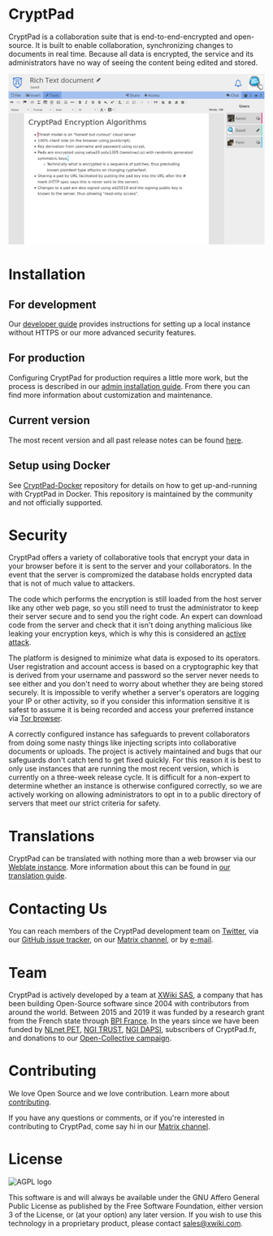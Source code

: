 # CryptPad

CryptPad is a collaboration suite that is end-to-end-encrypted and open-source. It is built to enable collaboration, synchronizing changes to documents in real time. Because all data is encrypted, the service and its administrators have no way of seeing the content being edited and stored.

![CryptPad screenshot](screenshot.png "Private real-time collaboration on a Rich Text document.")

# Installation

## For development

Our [developer guide](https://docs.cryptpad.fr/en/dev_guide/setup.html) provides instructions for setting up a local instance without HTTPS or our more advanced security features.

## For production

Configuring CryptPad for production requires a little more work, but the process is described in our [admin installation guide](https://docs.cryptpad.fr/en/admin_guide/installation.html). From there you can find more information about customization and maintenance.

## Current version

The most recent version and all past release notes can be found [here](https://github.com/xwiki-labs/cryptpad/releases/).

## Setup using Docker

See [CryptPad-Docker](https://github.com/xwiki-labs/cryptpad-docker) repository for details on how to get up-and-running with CryptPad in Docker. This repository is maintained by the community and not officially supported.

# Security

CryptPad offers a variety of collaborative tools that encrypt your data in your browser
before it is sent to the server and your collaborators. In the event that the server is
compromized the database holds encrypted data that is not of much value to attackers.

The code which performs the encryption is still loaded from the host server like any
other web page, so you still need to trust the administrator to keep their server secure
and to send you the right code. An expert can download code from the server and check
that it isn't doing anything malicious like leaking your encryption keys, which is why
this is considered an [active attack].

The platform is designed to minimize what data is exposed to its operators. User registration
and account access is based on a cryptographic key that is derived from your username
and password so the server never needs to see either and you don't need to worry about
whether they are being stored securely. It is impossible to verify whether a server's
operators are logging your IP or other activity, so if you consider this information
sensitive it is safest to assume it is being recorded and access your preferred instance
via [Tor browser].

A correctly configured instance has safeguards to prevent collaborators from doing some
nasty things like injecting scripts into collaborative documents or uploads. The project
is actively maintained and bugs that our safeguards don't catch tend to get fixed quickly.
For this reason it is best to only use instances that are running the most recent version,
which is currently on a three-week release cycle. It is difficult for a non-expert to
determine whether an instance is otherwise configured correctly, so we are actively
working on allowing administrators to opt in to a public directory of servers that
meet our strict criteria for safety.

# Translations

CryptPad can be translated with nothing more than a web browser via our
[Weblate instance](https://weblate.cryptpad.fr/projects/cryptpad/app/).
More information about this can be found in [our translation guide](/customize.dist/translations/README.md).

# Contacting Us

You can reach members of the CryptPad development team on [Twitter](https://twitter.com/cryptpad),
via our [GitHub issue tracker](https://github.com/xwiki-labs/cryptpad/issues/), on our
[Matrix channel](https://riot.im/app/#/room/#cryptpad:matrix.org), or by
[e-mail](mailto:research@xwiki.com).

# Team

CryptPad is actively developed by a team at [XWiki SAS](https://www.xwiki.com), a company that has been building Open-Source software since 2004 with contributors from around the world. Between 2015 and 2019 it was funded by a research grant from the French state through [BPI France](https://www.bpifrance.fr/). In the years since we have been funded by [NLnet PET](https://nlnet.nl/PET/), [NGI TRUST](https://www.ngi.eu/ngi-projects/ngi-trust/), [NGI DAPSI](https://dapsi.ngi.eu/), subscribers of CryptPad.fr, and donations to our [Open-Collective campaign](https://opencollective.com/cryptpad).

# Contributing

We love Open Source and we love contribution. Learn more about [contributing](https://docs.cryptpad.fr/en/how_to_contribute.html). 

If you have any questions or comments, or if you're interested in contributing to CryptPad, come say hi in our [Matrix channel](https://app.element.io/#/room/#cryptpad:matrix.xwiki.com).

# License

![AGPL logo](https://www.gnu.org/graphics/agplv3-155x51.png "GNU Affero General Public License")

This software is and will always be available under the GNU Affero General Public License as
published by the Free Software Foundation, either version 3 of the License, or (at your option)
any later version. If you wish to use this technology in a proprietary product, please contact
sales@xwiki.com.

[Tor browser]: https://www.torproject.org/download/
[active attack]: https://en.wikipedia.org/wiki/Attack_(computing)#Types_of_attack

